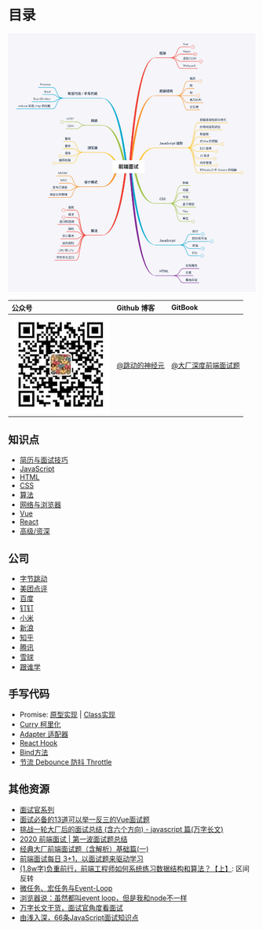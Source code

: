 # 目录

![&#x524D;&#x7AEF;&#x6280;&#x80FD;&#x6811;](.gitbook/assets/fe-interview.png)

| 公众号 | Github 博客 | GitBook |
| :--- | :--- | :--- |
| ![pic](.gitbook/assets/wechat_o.jpg) | [@跳动的神经元](https://github.com/georgezouq/blog) | [@大厂深度前端面试题](http://interview.tefact.com) |

## 知识点

* [简历与面试技巧](skill.md)
* [JavaScript](js.md)
* [HTML](html.md)
* [CSS](css.md)
* [算法](algorithm.md)
* [网络与浏览器](networkbrowser.md)
* [Vue](kuang-jia/vue.md)
* [React](kuang-jia/react.md)
* [高级/资深](senior.md)

## 公司

* [字节跳动](https://github.com/georgezouq/interview/tree/eaa36aade79b0e4272cc353fca0a0e4ec52fe742/公司/字节跳动.md)
* [美团点评](https://github.com/georgezouq/interview/tree/eaa36aade79b0e4272cc353fca0a0e4ec52fe742/公司/美团点评.md)
* [百度](https://github.com/georgezouq/interview/tree/eaa36aade79b0e4272cc353fca0a0e4ec52fe742/公司/百度.md)
* [钉钉](https://github.com/georgezouq/interview/tree/eaa36aade79b0e4272cc353fca0a0e4ec52fe742/公司/钉钉.md)
* [小米](https://github.com/georgezouq/interview/tree/eaa36aade79b0e4272cc353fca0a0e4ec52fe742/公司/小米.md)
* [新浪](https://github.com/georgezouq/interview/tree/eaa36aade79b0e4272cc353fca0a0e4ec52fe742/公司/新浪.md)
* [知乎](https://github.com/georgezouq/interview/tree/eaa36aade79b0e4272cc353fca0a0e4ec52fe742/公司/知乎.md)
* [腾讯](https://github.com/georgezouq/interview/tree/eaa36aade79b0e4272cc353fca0a0e4ec52fe742/公司/腾讯.md)
* [雪球](https://github.com/georgezouq/interview/tree/eaa36aade79b0e4272cc353fca0a0e4ec52fe742/公司/雪球.md)
* [跟谁学](https://github.com/georgezouq/interview/tree/eaa36aade79b0e4272cc353fca0a0e4ec52fe742/公司/跟谁学.md)

## 手写代码

* Promise: [原型实现](https://github.com/georgezouq/interview/tree/eaa36aade79b0e4272cc353fca0a0e4ec52fe742/手写代码/Promise.js) \| [Class实现](https://github.com/georgezouq/interview/tree/eaa36aade79b0e4272cc353fca0a0e4ec52fe742/手写代码/PromiseClass.js)
* [Curry 柯里化](https://github.com/georgezouq/interview/tree/eaa36aade79b0e4272cc353fca0a0e4ec52fe742/手写代码/Curry.js)
* [Adapter 适配器](https://github.com/georgezouq/interview/tree/eaa36aade79b0e4272cc353fca0a0e4ec52fe742/手写代码/Adapter.js)
* [React Hook](https://github.com/georgezouq/interview/tree/eaa36aade79b0e4272cc353fca0a0e4ec52fe742/手写代码/ReactHook.js)
* [Bind方法](https://github.com/georgezouq/interview/tree/eaa36aade79b0e4272cc353fca0a0e4ec52fe742/手写代码/Bind.js)
* [节流 Debounce 防抖 Throttle](https://github.com/georgezouq/interview/tree/eaa36aade79b0e4272cc353fca0a0e4ec52fe742/手写代码/DebounceThrottle.js)

## 其他资源

* [面试官系列](https://juejin.im/post/5bf8dab3f265da61590b55d4)
* [面试必备的13道可以举一反三的Vue面试题](https://juejin.im/post/5d41eec26fb9a06ae439d29f)
* [挑战一轮大厂后的面试总结 \(含六个方向\) - javascript 篇\(万字长文\)](https://juejin.im/post/5e523e726fb9a07c9a195a95)
* [2020 前端面试 \| 第一波面试题总结](https://juejin.im/post/5e3d898cf265da5732551a56)
* [经典大厂前端面试题（含解析）基础篇\(一\)](https://juejin.im/post/5df98b825188251277365bc1)
* [前端面试每日 3+1，以面试题来驱动学习](https://github.com/haizlin/fe-interview)
* [\(1.8w字\)负重前行，前端工程师如何系统练习数据结构和算法？【上】](https://juejin.im/post/5e2f88156fb9a02fdd38a184): 区间反转
* [微任务、宏任务与Event-Loop](https://juejin.im/post/5b73d7a6518825610072b42b)
* [浏览器说：虽然都叫event loop，但是我和node不一样](https://juejin.im/post/5b0ab722f265da0dbd7a646f)
* [万字长文干货，面试官角度看面试](https://juejin.im/post/5ef2a80ae51d4573e919cbe8)
* [由浅入深，66条JavaScript面试知识点](https://juejin.im/post/5ef8377f6fb9a07e693a6061#heading-21)

